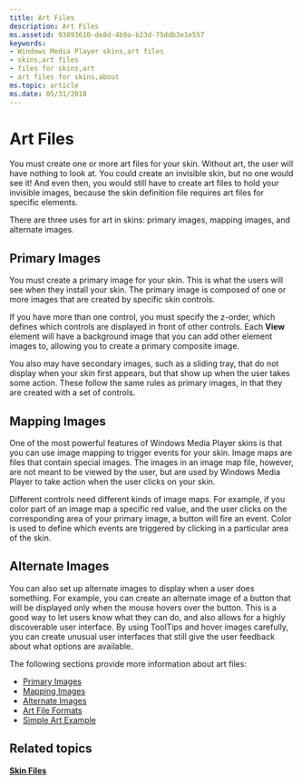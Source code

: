 ```yaml
---
title: Art Files
description: Art Files
ms.assetid: 93893610-de8d-4b9a-b23d-75ddb3e1e557
keywords:
- Windows Media Player skins,art files
- skins,art files
- files for skins,art
- art files for skins,about
ms.topic: article
ms.date: 05/31/2018
---
```


# Art Files

You must create one or more art files for your skin. Without art, the user will have nothing to look at. You could create an invisible skin, but no one would see it! And even then, you would still have to create art files to hold your invisible images, because the skin definition file requires art files for specific elements.

There are three uses for art in skins: primary images, mapping images, and alternate images.

## Primary Images

You must create a primary image for your skin. This is what the users will see when they install your skin. The primary image is composed of one or more images that are created by specific skin controls.

If you have more than one control, you must specify the z-order, which defines which controls are displayed in front of other controls. Each **View** element will have a background image that you can add other element images to, allowing you to create a primary composite image.

You also may have secondary images, such as a sliding tray, that do not display when your skin first appears, but that show up when the user takes some action. These follow the same rules as primary images, in that they are created with a set of controls.

## Mapping Images

One of the most powerful features of Windows Media Player skins is that you can use image mapping to trigger events for your skin. Image maps are files that contain special images. The images in an image map file, however, are not meant to be viewed by the user, but are used by Windows Media Player to take action when the user clicks on your skin.

Different controls need different kinds of image maps. For example, if you color part of an image map a specific red value, and the user clicks on the corresponding area of your primary image, a button will fire an event. Color is used to define which events are triggered by clicking in a particular area of the skin.

## Alternate Images

You can also set up alternate images to display when a user does something. For example, you can create an alternate image of a button that will be displayed only when the mouse hovers over the button. This is a good way to let users know what they can do, and also allows for a highly discoverable user interface. By using ToolTips and hover images carefully, you can create unusual user interfaces that still give the user feedback about what options are available.

The following sections provide more information about art files:

-   [Primary Images](primary-images.md)
-   [Mapping Images](mapping-images.md)
-   [Alternate Images](alternate-images.md)
-   [Art File Formats](art-file-formats.md)
-   [Simple Art Example](simple-art-example.md)

## Related topics

<dl> <dt>

[**Skin Files**](skin-files.md)
</dt> </dl>

 

 




